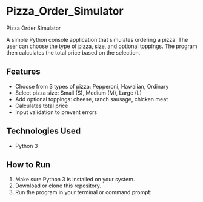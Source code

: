 # Pizza_Order_Simulator
Pizza Order Simulator

A simple Python console application that simulates ordering a pizza. The user can choose the type of pizza, size, and optional toppings. The program then calculates the total price based on the selection.

## Features

- Choose from 3 types of pizza: Pepperoni, Hawaiian, Ordinary
- Select pizza size: Small (S), Medium (M), Large (L)
- Add optional toppings: cheese, ranch sausage, chicken meat
- Calculates total price
- Input validation to prevent errors

## Technologies Used

- Python 3

## How to Run

1. Make sure Python 3 is installed on your system.
2. Download or clone this repository.
3. Run the program in your terminal or command prompt:

